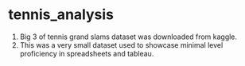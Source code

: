 # tennis_analysis
1) Big 3 of tennis grand slams dataset was downloaded from kaggle.
2) This was a very small dataset used to showcase minimal level proficiency in spreadsheets and tableau.

